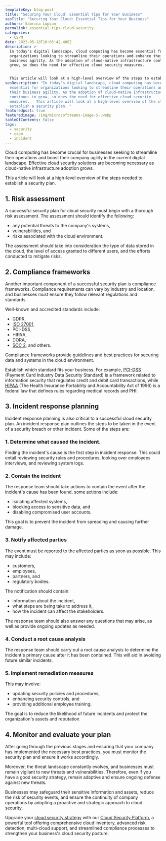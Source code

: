 ```yaml
---
templateKey: blog-post
title: "Securing Your Cloud: Essential Tips for Your Business"
seoTitle: "Securing Your Cloud: Essential Tips for Your Business"
authors: Sabrina Lupșan
permalink: essential-tips-cloud-security
categories:
  - CSPM
date: 2023-05-18T10:05:42.486Z
description: >-
  In today's digital landscape, cloud computing has become essential for
  organizations looking to streamline their operations and enhance their
  business agility. As the adoption of cloud-native infrastructure continues to
  grow, so does the need for effective cloud security measures. 


  This article will look at a high-level overview of the steps to establish a security plan: performing a risk assessment, conducting an incident response plan, monitoring and evaluating how that plan is working, and making efforts to become compliant with international standards.
seoDescription: "In today's digital landscape, cloud computing has become
  essential for organizations looking to streamline their operations and enhance
  their business agility. As the adoption of cloud-native infrastructure
  continues to grow, so does the need for effective cloud security
  measures.   This article will look at a high-level overview of the steps to
  establish a security plan. "
featuredpost: true
featuredimage: /img/microsoftteams-image-5-.webp
tableOfContents: false
tags:
  - security
  - cspm
  - incident
---
```

C﻿loud computing has become crucial for businesses seeking to streamline their operations and boost their company agility in the current digital landscape. Effective cloud security solutions are becoming necessary as cloud-native infrastructure adoption grows.

T﻿his article will look at a high-level overview of the steps needed to establish a security plan.

## 1﻿. Risk assessment

A﻿ successful security plan for cloud security must begin with a thorough risk assessment. The assessment should identify the following:

* a﻿ny potential threats to the company's systems,
* v﻿ulnerabilities, and
* r﻿isks associated with the cloud environment.

T﻿he assessment should take into consideration the type of data stored in the cloud, the level of access granted to different users, and the efforts conducted to mitigate risks.

## 2. Compliance frameworks 

Another important component of a successful security plan is compliance frameworks. Compliance requirements can vary by industry and location, and businesses must ensure they follow relevant regulations and standards.  

Well-known and accredited standards include: 

* GDPR,  
* [ISO 27001](https://cyscale.com/blog/new-iso27001-2022-version/),  
* PCI-DSS, 
* HIPAA, 
* DORA, 
* [SOC 2](https://cyscale.com/blog/soc-2-compliance-in-cloud/), and others. 

Compliance frameworks provide guidelines and best practices for securing data and systems in the cloud environment.  

Establish which standard fits your business. For example, [PCI-DSS](https://cyscale.com/blog/pci-dss-compliance-in-cloud/) (Payment Card Industry Data Security Standard) is a framework related to information security that regulates credit and debit card transactions, while [HIPAA](https://cyscale.com/blog/hipaa-compliance-in-cloud/) (The Health Insurance Portability and Accountability Act of 1996) is a federal law that defines rules regarding medical records and PHI. 

## 3. Incident response planning 

Incident response planning is also critical to a successful cloud security plan. An incident response plan outlines the steps to be taken in the event of a security breach or other incident. Some of the steps are: 

### 1﻿. Determine what caused the incident.

F﻿inding the incident's cause is the first step in incident response. This could entail reviewing security rules and procedures, looking over employees interviews, and reviewing system logs.

### 2﻿. Contain the incident

T﻿he response team should take actions to contain the event after the incident's cause has been found. some actions include:

* i﻿solating affected systems,
* b﻿locking access to sensitive data, and
* d﻿isabling compromised user accounts.

T﻿his goal is to prevent the incident from spreading and causing further damage.

### 3﻿. Notify affected parties

T﻿he event must be reported to the affected parties as soon as possible. This may include:

* c﻿ustomers,
* e﻿mployees,
* p﻿artners, and
* r﻿egulatory bodies.

T﻿he notification should contain:

* i﻿nformation about the incident,
* w﻿hat steps are being take to address it,
* h﻿ow the incident can affect the stakeholders.

T﻿he response team should also answer any questions that may arise, as well as provide ongoing updates as needed.

### 4﻿. Conduct a root cause analysis

T﻿he response team should carry out a root cause analysis to determine the incident's primary cause after it has been contained. This will aid in avoiding future similar incidents.

### 5. Implement remediation measures

This may involve: 

* updating security policies and procedures,  
* enhancing security controls, and  
* providing additional employee training.  

The goal is to reduce the likelihood of future incidents and protect the organization's assets and reputation. 

## 4. Monitor and evaluate your plan 

After going through the previous stages and ensuring that your company has implemented the necessary best practices, you must monitor the security plan and ensure it works accordingly.  

Moreover, the threat landscape constantly evolves, and businesses must remain vigilant to new threats and vulnerabilities. Therefore, even if you have a good security strategy, remain adaptive and ensure ongoing defense against new threats.  

Businesses may safeguard their sensitive information and assets, reduce the risk of security events, and ensure the continuity of company operations by adopting a proactive and strategic approach to cloud security.

Upgrade your [cloud security strategy](https://cyscale.com/blog/cloud-security-strategy-best-practices-tutorials/) with our [Cloud Security Platform](https://cyscale.com/), a powerful tool offering comprehensive cloud inventory, advanced risk detection, multi-cloud support, and streamlined compliance processes to strengthen your business's cloud security posture.
